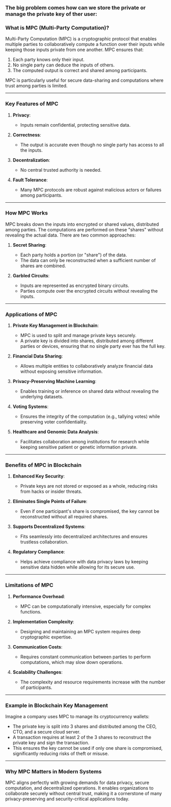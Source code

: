 ### The big problem comes how can we store the private or manage the private key of ther user:

### What is MPC (Multi-Party Computation)?

Multi-Party Computation (MPC) is a cryptographic protocol that enables multiple parties to collaboratively compute a function over their inputs while keeping those inputs private from one another. MPC ensures that:

1. Each party knows only their input.
2. No single party can deduce the inputs of others.
3. The computed output is correct and shared among participants.

MPC is particularly useful for secure data-sharing and computations where trust among parties is limited.

---

### Key Features of MPC

1. **Privacy**: 
   - Inputs remain confidential, protecting sensitive data.

2. **Correctness**:
   - The output is accurate even though no single party has access to all the inputs.

3. **Decentralization**:
   - No central trusted authority is needed.

4. **Fault Tolerance**:
   - Many MPC protocols are robust against malicious actors or failures among participants.

---

### How MPC Works

MPC breaks down the inputs into encrypted or shared values, distributed among parties. The computations are performed on these "shares" without revealing the actual data. There are two common approaches:

1. **Secret Sharing**:
   - Each party holds a portion (or "share") of the data.
   - The data can only be reconstructed when a sufficient number of shares are combined.

2. **Garbled Circuits**:
   - Inputs are represented as encrypted binary circuits.
   - Parties compute over the encrypted circuits without revealing the inputs.

---

### Applications of MPC

1. **Private Key Management in Blockchain**:
   - MPC is used to split and manage private keys securely.
   - A private key is divided into shares, distributed among different parties or devices, ensuring that no single party ever has the full key.

2. **Financial Data Sharing**:
   - Allows multiple entities to collaboratively analyze financial data without exposing sensitive information.

3. **Privacy-Preserving Machine Learning**:
   - Enables training or inference on shared data without revealing the underlying datasets.

4. **Voting Systems**:
   - Ensures the integrity of the computation (e.g., tallying votes) while preserving voter confidentiality.

5. **Healthcare and Genomic Data Analysis**:
   - Facilitates collaboration among institutions for research while keeping sensitive patient or genetic information private.

---

### Benefits of MPC in Blockchain

1. **Enhanced Key Security**:
   - Private keys are not stored or exposed as a whole, reducing risks from hacks or insider threats.

2. **Eliminates Single Points of Failure**:
   - Even if one participant's share is compromised, the key cannot be reconstructed without all required shares.

3. **Supports Decentralized Systems**:
   - Fits seamlessly into decentralized architectures and ensures trustless collaboration.

4. **Regulatory Compliance**:
   - Helps achieve compliance with data privacy laws by keeping sensitive data hidden while allowing for its secure use.

---

### Limitations of MPC

1. **Performance Overhead**:
   - MPC can be computationally intensive, especially for complex functions.

2. **Implementation Complexity**:
   - Designing and maintaining an MPC system requires deep cryptographic expertise.

3. **Communication Costs**:
   - Requires constant communication between parties to perform computations, which may slow down operations.

4. **Scalability Challenges**:
   - The complexity and resource requirements increase with the number of participants.

---

### Example in Blockchain Key Management

Imagine a company uses MPC to manage its cryptocurrency wallets:
- The private key is split into 3 shares and distributed among the CEO, CTO, and a secure cloud server.
- A transaction requires at least 2 of the 3 shares to reconstruct the private key and sign the transaction.
- This ensures the key cannot be used if only one share is compromised, significantly reducing risks of theft or misuse.

---

### Why MPC Matters in Modern Systems

MPC aligns perfectly with growing demands for data privacy, secure computation, and decentralized operations. It enables organizations to collaborate securely without central trust, making it a cornerstone of many privacy-preserving and security-critical applications today.